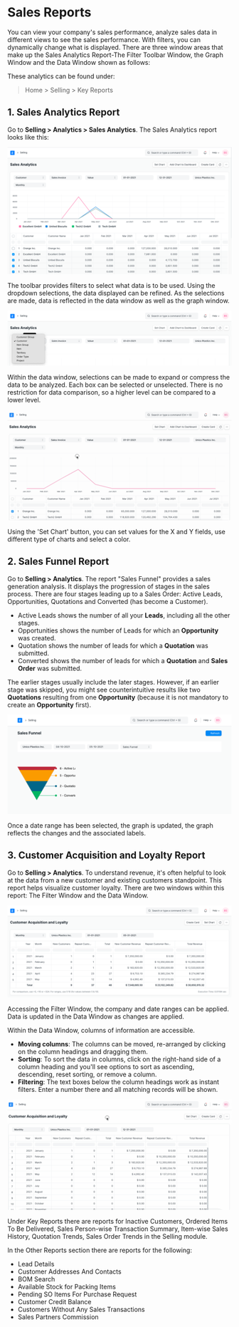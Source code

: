 
# Sales Reports



You can view your company's sales performance, analyze sales data in different views to see the sales performance.
With filters, you can dynamically change what is displayed.
There are three window areas that make up the Sales Analytics Report-The Filter Toolbar Window, the Graph Window and the Data Window shown as follows:


These analytics can be found under:



> 
> Home > Selling > Key Reports
> 
> 
> 


## 1. Sales Analytics Report


Go to **Selling > Analytics > Sales Analytics**. The Sales Analytics report looks like this:


![Sales Analytics Sections](/files/sales-analytics-sections.png)


The toolbar provides filters to select what data is to be used. Using the dropdown selections, the data displayed can be refined. As the selections are made, data is reflected in the data window as well as the graph window.


![Sales Analytics Filters](/files/sales-analytics-filters.png)


Within the data window, selections can be made to expand or compress the data to be analyzed. Each box can be selected or unselected. There is no restriction for data comparison, so a higher level can be compared to a lower level.


![Sales Analytics Result](/files/sales-analytics-data-window.gif)


Using the 'Set Chart' button, you can set values for the X and Y fields, use different type of charts and select a color.


## 2. Sales Funnel Report


Go to **Selling > Analytics**. The report "Sales Funnel" provides a sales generation analysis. It displays the progression of stages in the sales process. There are four stages leading up to a Sales Order: Active Leads, Opportunities, Quotations and Converted (has become a Customer).


* Active Leads shows the number of all your **Leads**, including all the other stages.
* Opportunities shows the number of Leads for which an **Opportunity** was created.
* Quotation shows the number of leads for which a **Quotation** was submitted.
* Converted shows the number of leads for which a **Quotation** and **Sales Order** was submitted.


The earlier stages usually include the later stages. However, if an earlier stage was skipped, you might see counterintuitive results like two **Quotations** resulting from one **Opportunity** (because it is not mandatory to create an **Opportunity** first).


![Sales Funnel](/files/sales-funnel.png)


Once a date range has been selected, the graph is updated, the graph reflects the changes and the associated labels.


## 3. Customer Acquisition and Loyalty Report


Go to **Selling > Analytics**.
To understand revenue, it's often helpful to look at the data from a new customer and existing customers standpoint. This report helps visualize customer loyalty. There are two windows within this report: The Filter Window and the Data Window.


![Customer Acquisition and Loyalty](/files/acquisition-and-loyalty.png)


Accessing the Filter Window, the company and date ranges can be applied. Data is updated in the Data Window as changes are applied.


Within the Data Window, columns of information are accessible.


* **Moving columns**: The columns can be moved, re-arranged by clicking on the column headings and dragging them.
* **Sorting**: To sort the data in columns, click on the right-hand side of a column heading and you'll see options to sort as ascending, descending, reset sorting, or remove a column.
* **Filtering**: The text boxes below the column headings work as instant filters. Enter a number there and all matching records will be shown.


![Customer Acquisition and Loyalty](/files/customer-acquisition-and-loyalty.gif)


Under Key Reports there are reports for Inactive Customers, Ordered Items To Be Delivered, Sales Person-wise Transaction Summary, Item-wise Sales History, Quotation Trends, Sales Order Trends in the Selling module.


In the Other Reports section there are reports for the following:


* Lead Details
* Customer Addresses And Contacts
* BOM Search
* Available Stock for Packing Items
* Pending SO Items For Purchase Request
* Customer Credit Balance
* Customers Without Any Sales Transactions
* Sales Partners Commission




